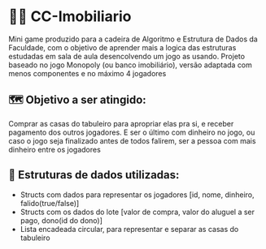 # :office_worker: CC-Imobiliario 
Mini game produzido para a cadeira de Algoritmo e Estrutura de Dados da Faculdade, com o objetivo de aprender mais a logica das estruturas estudadas em sala de aula desencolvendo um jogo as usando.
Projeto baseado no jogo Monopoly (ou banco imobiliário), versão adaptada com menos componentes e no máximo 4 jogadores

## :world_map: Objetivo a ser atingido: 
Comprar as casas do tabuleiro para apropriar elas pra si, e receber pagamento dos outros jogadores. E ser o último com dinheiro no jogo, ou caso o jogo seja finalizado antes de todos falirem, ser a pessoa com mais dinheiro entre os jogadores

## :bricks: Estruturas de dados utilizadas: 
* Structs com dados para representar os jogadores [id, nome, dinheiro, falido(true/false)]
* Structs com os dados do lote [valor de compra, valor do aluguel a ser pago, dono(id do dono)]
* Lista encadeada circular, para representar e separar as casas do tabuleiro
